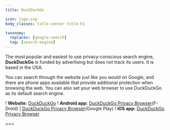 ```yaml
---
title: DuckDuckGo

icon: logo.svg
body_classes: title-center title-h1

taxonomy:
  replaces: [google-search]
  tag: [search-engine]
---
```


The most popular and easiest to use privacy-conscious search engine, **DuckDuckGo** is funded by advertising but does not track its users. It is based in the USA.

You can search through the website just like you would on Google, and there are phone apps available that provide additional protection when browsing the web. You can also set your web browser to use DuckDuckGo as its default search engine.

! **Website:** [DuckDuckGo][1]
! **Android app:** [DuckDuckGo Privacy Browser][2](F-Droid) | [DuckDuckGo Privacy Browser][3](Google Play)
! **iOS app:** [DuckDuckGo Privacy Browser][4]

===

[1]: https://duckduckgo.com/
[2]: https://f-droid.org/en/packages/com.duckduckgo.mobile.android/
[3]: https://play.google.com/store/apps/details?id=com.duckduckgo.mobile.android
[4]: https://apps.apple.com/app/duckduckgo-search-stories/id663592361
